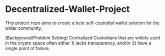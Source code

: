 # Decentralized-Wallet-Project

This project repo aims to create a best self-custodial wallet solution for the wider community.

[Background/Problem Setting]
Centralized Custodians that are widely used in the crypto space often either 1) lacks transparency, and/or 2) have a single point of failure.
